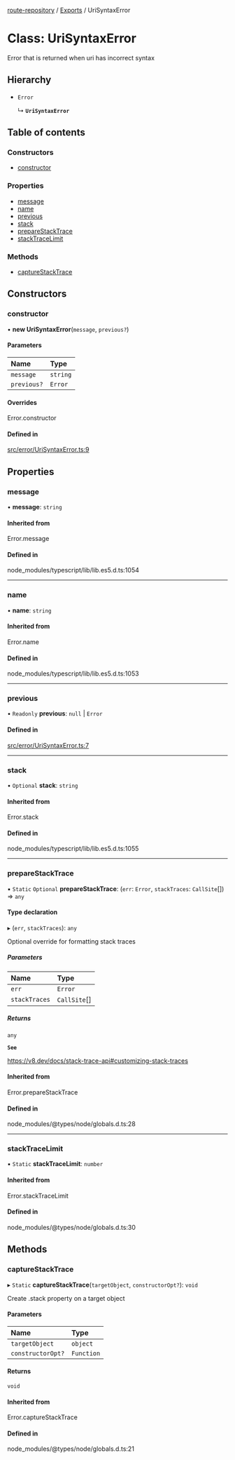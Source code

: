 [route-repository](../README.md) / [Exports](../modules.md) / UriSyntaxError

# Class: UriSyntaxError

Error that is returned when uri has incorrect syntax

## Hierarchy

- `Error`

  ↳ **`UriSyntaxError`**

## Table of contents

### Constructors

- [constructor](UriSyntaxError.md#constructor)

### Properties

- [message](UriSyntaxError.md#message)
- [name](UriSyntaxError.md#name)
- [previous](UriSyntaxError.md#previous)
- [stack](UriSyntaxError.md#stack)
- [prepareStackTrace](UriSyntaxError.md#preparestacktrace)
- [stackTraceLimit](UriSyntaxError.md#stacktracelimit)

### Methods

- [captureStackTrace](UriSyntaxError.md#capturestacktrace)

## Constructors

### constructor

• **new UriSyntaxError**(`message`, `previous?`)

#### Parameters

| Name | Type |
| :------ | :------ |
| `message` | `string` |
| `previous?` | `Error` |

#### Overrides

Error.constructor

#### Defined in

[src/error/UriSyntaxError.ts:9](https://github.com/nonetallt/front-to-back-router/blob/efe5427/src/error/UriSyntaxError.ts#L9)

## Properties

### message

• **message**: `string`

#### Inherited from

Error.message

#### Defined in

node_modules/typescript/lib/lib.es5.d.ts:1054

___

### name

• **name**: `string`

#### Inherited from

Error.name

#### Defined in

node_modules/typescript/lib/lib.es5.d.ts:1053

___

### previous

• `Readonly` **previous**: ``null`` \| `Error`

#### Defined in

[src/error/UriSyntaxError.ts:7](https://github.com/nonetallt/front-to-back-router/blob/efe5427/src/error/UriSyntaxError.ts#L7)

___

### stack

• `Optional` **stack**: `string`

#### Inherited from

Error.stack

#### Defined in

node_modules/typescript/lib/lib.es5.d.ts:1055

___

### prepareStackTrace

▪ `Static` `Optional` **prepareStackTrace**: (`err`: `Error`, `stackTraces`: `CallSite`[]) => `any`

#### Type declaration

▸ (`err`, `stackTraces`): `any`

Optional override for formatting stack traces

##### Parameters

| Name | Type |
| :------ | :------ |
| `err` | `Error` |
| `stackTraces` | `CallSite`[] |

##### Returns

`any`

**`See`**

https://v8.dev/docs/stack-trace-api#customizing-stack-traces

#### Inherited from

Error.prepareStackTrace

#### Defined in

node_modules/@types/node/globals.d.ts:28

___

### stackTraceLimit

▪ `Static` **stackTraceLimit**: `number`

#### Inherited from

Error.stackTraceLimit

#### Defined in

node_modules/@types/node/globals.d.ts:30

## Methods

### captureStackTrace

▸ `Static` **captureStackTrace**(`targetObject`, `constructorOpt?`): `void`

Create .stack property on a target object

#### Parameters

| Name | Type |
| :------ | :------ |
| `targetObject` | `object` |
| `constructorOpt?` | `Function` |

#### Returns

`void`

#### Inherited from

Error.captureStackTrace

#### Defined in

node_modules/@types/node/globals.d.ts:21
